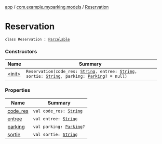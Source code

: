 [app](../../index.md) / [com.example.myparking.models](../index.md) / [Reservation](./index.md)

# Reservation

`class Reservation : `[`Parcelable`](https://developer.android.com/reference/android/os/Parcelable.html)

### Constructors

| Name | Summary |
|---|---|
| [&lt;init&gt;](-init-.md) | `Reservation(code_res: `[`String`](https://kotlinlang.org/api/latest/jvm/stdlib/kotlin/-string/index.html)`, entree: `[`String`](https://kotlinlang.org/api/latest/jvm/stdlib/kotlin/-string/index.html)`, sortie: `[`String`](https://kotlinlang.org/api/latest/jvm/stdlib/kotlin/-string/index.html)`, parking: `[`Parking`](../-parking/index.md)`? = null)` |

### Properties

| Name | Summary |
|---|---|
| [code_res](code_res.md) | `val code_res: `[`String`](https://kotlinlang.org/api/latest/jvm/stdlib/kotlin/-string/index.html) |
| [entree](entree.md) | `val entree: `[`String`](https://kotlinlang.org/api/latest/jvm/stdlib/kotlin/-string/index.html) |
| [parking](parking.md) | `val parking: `[`Parking`](../-parking/index.md)`?` |
| [sortie](sortie.md) | `val sortie: `[`String`](https://kotlinlang.org/api/latest/jvm/stdlib/kotlin/-string/index.html) |
